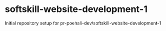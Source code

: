 # softskill-website-development-1

Initial repository setup for pr-poehali-dev/softskill-website-development-1